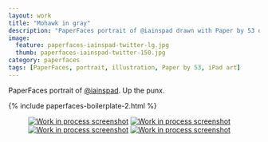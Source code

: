 ```yaml
---
layout: work
title: "Mohawk in gray"
description: "PaperFaces portrait of @iainspad drawn with Paper by 53 on an iPad."
image: 
  feature: paperfaces-iainspad-twitter-lg.jpg
  thumb: paperfaces-iainspad-twitter-150.jpg
category: paperfaces
tags: [PaperFaces, portrait, illustration, Paper by 53, iPad art]
---
```


PaperFaces portrait of [@iainspad](http://twitter.com/iainspad). Up the punx.

{% include paperfaces-boilerplate-2.html %}

<figure class="half">
	<a href="{{ site.url }}/images/paperfaces-iainspad-process-1-lg.jpg"><img src="{{ site.url }}/images/paperfaces-iainspad-process-1-600.jpg" alt="Work in process screenshot"></a>
	<a href="{{ site.url }}/images/paperfaces-iainspad-process-2-lg.jpg"><img src="{{ site.url }}/images/paperfaces-iainspad-process-2-600.jpg" alt="Work in process screenshot"></a>
	<a href="{{ site.url }}/images/paperfaces-iainspad-process-3-lg.jpg"><img src="{{ site.url }}/images/paperfaces-iainspad-process-3-600.jpg" alt="Work in process screenshot"></a>
	<a href="{{ site.url }}/images/paperfaces-iainspad-process-4-lg.jpg"><img src="{{ site.url }}/images/paperfaces-iainspad-process-4-600.jpg" alt="Work in process screenshot"></a>
</figure>